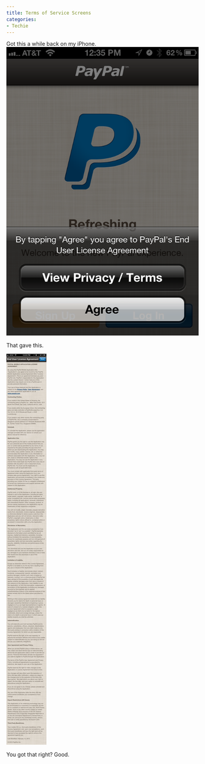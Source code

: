 ```yaml
---
title: Terms of Service Screens
categories:
- Techie
---
```


Got this a while back on my iPhone.
[![](/assets/posts/2012/PayPal-Privacy-Terms-Confirm.png)](http://thingelstad.com/s/terms-of-service-screens/paypal-privacy-terms-confirm/img)

That gave this.

[![](/assets/posts/2012/PayPal-Privacy-Terms-Detail.jpg)](http://thingelstad.com/s/terms-of-service-screens/paypal-privacy-terms-detail/img)

You got that right? Good.
